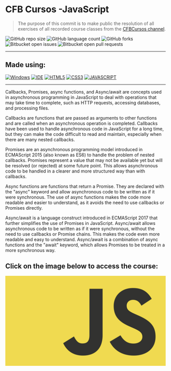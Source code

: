 # CFB Cursos -JavaScript

> The purpose of this commit is to make public the resolution of all exercises of all recorded course classes from the <a href="https://www.youtube.com/c/cfbcursos">CFBCursos channel</a>.

![GitHub repo size](https://img.shields.io/github/repo-size/KauaMB2/JavaScript-CFBCursos?style=for-the-badge)
![GitHub language count](https://img.shields.io/github/languages/count/KauaMB2/JavaScript-CFBCursos?style=for-the-badge)
![GitHub forks](https://img.shields.io/github/forks/KauaMB2/JavaScript-CFBCursos?style=for-the-badge)
![Bitbucket open issues](https://img.shields.io/bitbucket/issues/KauaMB2/JavaScript-CFBCursos?style=for-the-badge)
![Bitbucket open pull requests](https://img.shields.io/bitbucket/pr-raw/KauaMB2/JavaScript-CFBCursos?style=for-the-badge)

<hr>

## Made using:
[![Windows](https://img.shields.io/badge/Windows-0078D6?style=for-the-badge&logo=windows&logoColor=white)](https://www.microsoft.com/pt-br/windows/get-windows-10)
[![IDE](https://img.shields.io/badge/Visual_studio_code-0078D4?style=for-the-badge&logo=visual%20studio%20code&logoColor=white)](https://code.visualstudio.com/)
[![HTML5](https://img.shields.io/badge/HTML5-E34F26?style=for-the-badge&logo=html5&logoColor=white)](https://developer.mozilla.org/pt-BR/docs/Web/HTML)
[![CSS3](https://img.shields.io/badge/CSS3-1572B6?style=for-the-badge&logo=css3&logoColor=white)](https://developer.mozilla.org/pt-BR/docs/Web/CSS)
[![JAVASCRIPT](https://img.shields.io/badge/JavaScript-F7DF1E?style=for-the-badge&logo=javascript&logoColor=black)](https://developer.mozilla.org/pt-BR/docs/Web/JavaScript)

<hr>

Callbacks, Promises, async functions, and Async/await are concepts used in asynchronous programming in JavaScript to deal with operations that may take time to complete, such as HTTP requests, accessing databases, and processing files.

Callbacks are functions that are passed as arguments to other functions and are called when an asynchronous operation is completed. Callbacks have been used to handle asynchronous code in JavaScript for a long time, but they can make the code difficult to read and maintain, especially when there are many nested callbacks.

Promises are an asynchronous programming model introduced in ECMAScript 2015 (also known as ES6) to handle the problem of nested callbacks. Promises represent a value that may not be available yet but will be resolved (or rejected) at some future point. This allows asynchronous code to be handled in a clearer and more structured way than with callbacks.

Async functions are functions that return a Promise. They are declared with the "async" keyword and allow asynchronous code to be written as if it were synchronous. The use of async functions makes the code more readable and easier to understand, as it avoids the need to use callbacks or Promises directly.

Async/await is a language construct introduced in ECMAScript 2017 that further simplifies the use of Promises in JavaScript. Async/await allows asynchronous code to be written as if it were synchronous, without the need to use callbacks or Promise chains. This makes the code even more readable and easy to understand. Async/await is a combination of async functions and the "await" keyword, which allows Promises to be treated in a more synchronous way.

## Click on the image below to access the course:
<a href="https://www.youtube.com/watch?v=lcKo-ycLDNw&list=PLx4x_zx8csUj3IbPQ4_X5jis_SkCol3eC"><img src="img\logo.png" class="img"></a>
